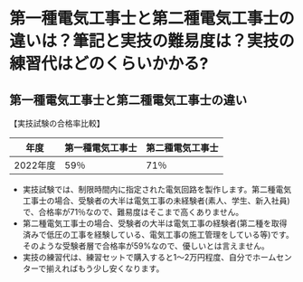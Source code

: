 # 第一種電気工事士と第二種電気工事士の違いは？筆記と実技の難易度は？実技の練習代はどのくらいかかる?

## 第一種電気工事士と第二種電気工事士の違い

【実技試験の合格率比較】

年度|第一種電気工事士|第二種電気工事士
--|--|--
2022年度|59％|71％

- 実技試験では、制限時間内に指定された電気回路を製作します。第二種電気工事士の場合、受験者の大半は電気工事の未経験者(素人、学生、新入社員)で、合格率が71％なので、難易度はそこまで高くありません。
- 第二種電気工事士の場合、受験者の大半は電気工事の経験者(第二種を取得済みで低圧の工事を経験している、電気工事の施工管理をしている等)です。そのような受験者層で合格率が59%なので、優しいとは言えません。
- 実技の練習代は、練習セットで購入すると1〜2万円程度、自分でホームセンターで揃えればもう少し安くなります。




